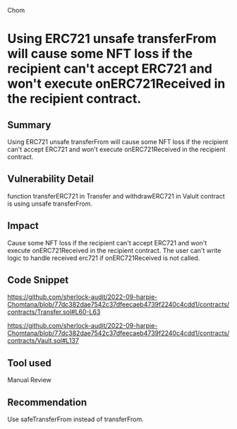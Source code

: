 Chom
# Using ERC721 unsafe transferFrom will cause some NFT loss if the recipient can't accept ERC721 and won't execute onERC721Received in the recipient contract.

## Summary
Using ERC721 unsafe transferFrom will cause some NFT loss if the recipient can't accept ERC721 and won't execute onERC721Received in the recipient contract.

## Vulnerability Detail
function transferERC721 in Transfer and withdrawERC721 in Valult contract is using unsafe transferFrom.

## Impact
Cause some NFT loss if the recipient can't accept ERC721 and won't execute onERC721Received in the recipient contract. The user can't write logic to handle received erc721 if onERC721Received is not called.

## Code Snippet

https://github.com/sherlock-audit/2022-09-harpie-Chomtana/blob/77dc382dae7542c37dfeecaeb4739f2240c4cdd1/contracts/contracts/Transfer.sol#L60-L63

https://github.com/sherlock-audit/2022-09-harpie-Chomtana/blob/77dc382dae7542c37dfeecaeb4739f2240c4cdd1/contracts/contracts/Vault.sol#L137

## Tool used

Manual Review

## Recommendation
Use safeTransferFrom instead of transferFrom.